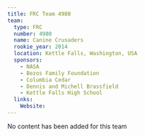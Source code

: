 ```yaml
---
title: FRC Team 4980
team:
  type: FRC
  number: 4980
  name: Canine Crusaders
  rookie_year: 2014
  location: Kettle Falls, Washington, USA
  sponsors:
    - NASA
    - Bezos Family Foundation
    - Columbia Cedar
    - Dennis and Michell Brassfield
    - Kettle Falls High School
  links:
    Website: 
---
```

No content has been added for this team